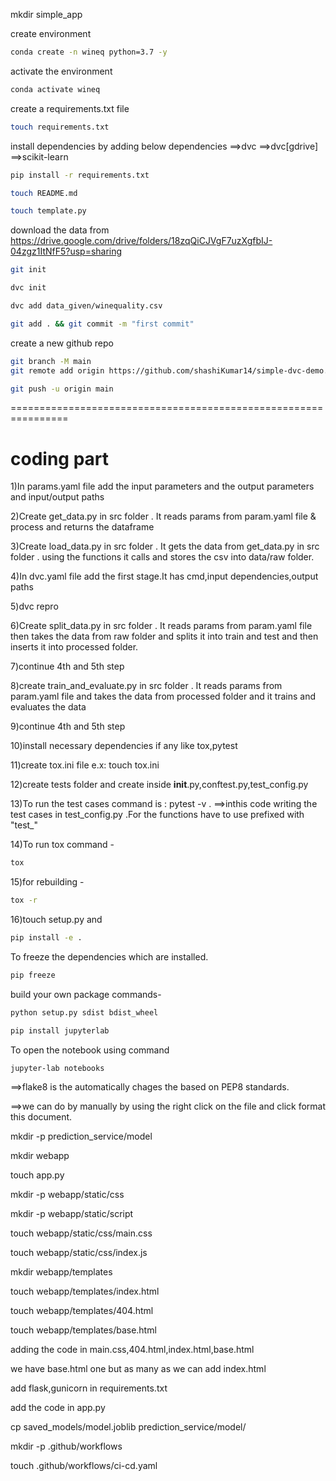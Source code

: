 mkdir simple_app

create environment

```bash
conda create -n wineq python=3.7 -y
```

activate the environment

```bash
conda activate wineq
```

create a requirements.txt file

```bash
touch requirements.txt
```

install dependencies by adding below dependencies
==>dvc
==>dvc[gdrive]
==>scikit-learn

```bash
pip install -r requirements.txt 
```

```bash
touch README.md
```

```bash
touch template.py
```


download the data from
https://drive.google.com/drive/folders/18zqQiCJVgF7uzXgfbIJ-04zgz1ItNfF5?usp=sharing


```bash
git init
```

```bash
dvc init
```

```bash
dvc add data_given/winequality.csv
```

```bash
git add . && git commit -m "first commit" 
```

create a new github repo
```bash
git branch -M main
git remote add origin https://github.com/shashiKumar14/simple-dvc-demo.git
```
```bash
git push -u origin main
```

================================================================

# coding part

1)In params.yaml file add the input parameters and the output parameters and input/output paths

2)Create get_data.py in src folder . It reads params from param.yaml file & process and returns the dataframe

3)Create load_data.py in src folder . It gets the data from get_data.py in src folder . using the functions it calls and stores the csv into data/raw folder.

4)In dvc.yaml file add the first stage.It has cmd,input dependencies,output paths

5)dvc repro

6)Create split_data.py in src folder . It reads params from param.yaml file then takes the data from raw folder and splits it into train and test and then inserts it into processed folder.

7)continue 4th and 5th step

8)create train_and_evaluate.py in src folder . It reads params from param.yaml file and takes the data from processed folder and it trains and evaluates the data 

9)continue 4th and 5th step

10)install necessary dependencies if any like tox,pytest

11)create tox.ini file e.x: touch tox.ini

12)create tests folder and create inside __init__.py,conftest.py,test_config.py 

13)To run the test cases command is : pytest -v .
==>inthis code writing the test cases in test_config.py .For the functions have to use  prefixed with "test_" 

14)To run tox command -
```bash
tox
```
15)for rebuilding -
```bash
tox -r
```

16)touch setup.py and 

```bash
pip install -e .
```

To freeze the dependencies which are installed.
```bash
pip freeze
```

build your own package commands-

```bash
python setup.py sdist bdist_wheel
```
```bash
pip install jupyterlab
```

To open the notebook using command
```bash
jupyter-lab notebooks
```

==>flake8 is the automatically chages the based on PEP8 standards.

==>we can do by manually by using the right click on the file and click format this document.

mkdir -p prediction_service/model

mkdir webapp

touch app.py

mkdir -p webapp/static/css

mkdir -p webapp/static/script

touch webapp/static/css/main.css

touch webapp/static/css/index.js

mkdir webapp/templates

touch webapp/templates/index.html

touch webapp/templates/404.html

touch webapp/templates/base.html

adding the code in main.css,404.html,index.html,base.html

we have base.html one but as many as we can  add index.html

add flask,gunicorn in requirements.txt

add the code in app.py

cp saved_models/model.joblib  prediction_service/model/

mkdir -p .github/workflows

touch .github/workflows/ci-cd.yaml



















